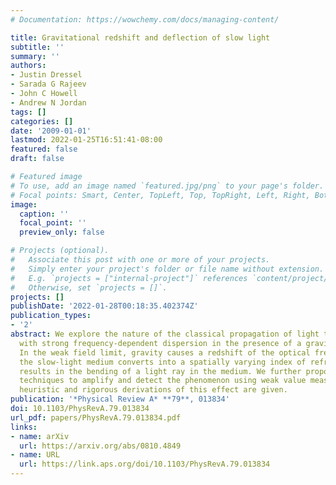 ```yaml
---
# Documentation: https://wowchemy.com/docs/managing-content/

title: Gravitational redshift and deflection of slow light
subtitle: ''
summary: ''
authors:
- Justin Dressel
- Sarada G Rajeev
- John C Howell
- Andrew N Jordan
tags: []
categories: []
date: '2009-01-01'
lastmod: 2022-01-25T16:51:41-08:00
featured: false
draft: false

# Featured image
# To use, add an image named `featured.jpg/png` to your page's folder.
# Focal points: Smart, Center, TopLeft, Top, TopRight, Left, Right, BottomLeft, Bottom, BottomRight.
image:
  caption: ''
  focal_point: ''
  preview_only: false

# Projects (optional).
#   Associate this post with one or more of your projects.
#   Simply enter your project's folder or file name without extension.
#   E.g. `projects = ["internal-project"]` references `content/project/deep-learning/index.md`.
#   Otherwise, set `projects = []`.
projects: []
publishDate: '2022-01-28T00:18:35.402374Z'
publication_types:
- '2'
abstract: We explore the nature of the classical propagation of light through media
  with strong frequency-dependent dispersion in the presence of a gravitational field.
  In the weak field limit, gravity causes a redshift of the optical frequency, which
  the slow-light medium converts into a spatially varying index of refraction. This
  results in the bending of a light ray in the medium. We further propose experimental
  techniques to amplify and detect the phenomenon using weak value measurements. Independent
  heuristic and rigorous derivations of this effect are given.
publication: '*Physical Review A* **79**, 013834'
doi: 10.1103/PhysRevA.79.013834
url_pdf: papers/PhysRevA.79.013834.pdf
links:
- name: arXiv
  url: https://arxiv.org/abs/0810.4849
- name: URL
  url: https://link.aps.org/doi/10.1103/PhysRevA.79.013834
---
```

